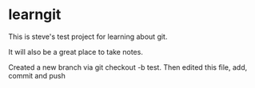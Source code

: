 learngit
========
This is steve's test project for learning about git.

It will also be a great place to take notes.

Created a new branch via git checkout -b test.  Then edited this file, add, commit and push
